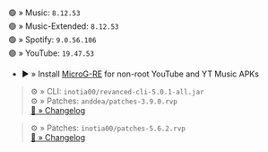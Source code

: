 🟢 » Music: `8.12.53`  
🟢 » Music-Extended: `8.12.53`  
🟢 » Spotify: `9.0.56.106`  
🟢 » YouTube: `19.47.53`  

- ▶️ » Install [MicroG-RE](https://github.com/WSTxda/MicroG-RE/releases) for non-root YouTube and YT Music APKs
  
> ⚙️ » CLI: `inotia00/revanced-cli-5.0.1-all.jar`  
> ⚙️ » Patches: `anddea/patches-3.9.0.rvp`  
[🔗 » Changelog](https://github.com/anddea/revanced-patches/releases/tag/v3.9.0)

> ⚙️ » Patches: `inotia00/patches-5.6.2.rvp`  
[🔗 » Changelog](https://github.com/inotia00/revanced-patches/releases/tag/v5.6.2)  
